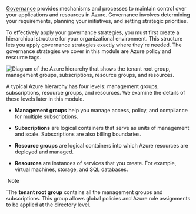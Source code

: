 [Governance](https://learn.microsoft.com/en-us/azure/cloud-adoption-framework/govern/guides/) provides mechanisms and processes to maintain control over your applications and resources in Azure. Governance involves determining your requirements, planning your initiatives, and setting strategic priorities.

To effectively apply your governance strategies, you must first create a hierarchical structure for your organizational environment. This structure lets you apply governance strategies exactly where they're needed. The governance strategies we cover in this module are Azure policy and resource tags.

![Diagram of the Azure hierarchy that shows the tenant root group, management groups, subscriptions, resource groups, and resources.](https://learn.microsoft.com/en-us/training/wwl-azure/design-governance/media/governance-strategies.png)

A typical Azure hierarchy has four levels: management groups, subscriptions, resource groups, and resources. We examine the details of these levels later in this module.

- **Management groups** help you manage access, policy, and compliance for multiple subscriptions.
    
- **Subscriptions** are logical containers that serve as units of management and scale. Subscriptions are also billing boundaries.
    
- **Resource groups** are logical containers into which Azure resources are deployed and managed.
    
- **Resources** are instances of services that you create. For example, virtual machines, storage, and SQL databases.
    

 Note

`The **tenant root group** contains all the management groups and subscriptions. This group allows global policies and Azure role assignments to be applied at the directory level.